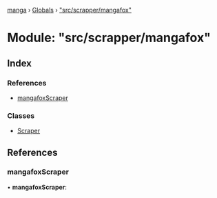 [manga](../README.md) › [Globals](../globals.md) › ["src/scrapper/mangafox"](_src_scrapper_mangafox_.md)

# Module: "src/scrapper/mangafox"

## Index

### References

* [mangafoxScraper](_src_scrapper_mangafox_.md#mangafoxscraper)

### Classes

* [Scraper](../classes/_src_scrapper_mangafox_.scraper.md)

## References

###  mangafoxScraper

• **mangafoxScraper**:
